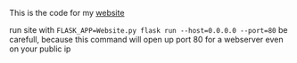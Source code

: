 This is the code for my [website](http://eldosdumpingground.de)

run site with ```FLASK_APP=Website.py flask run --host=0.0.0.0 --port=80```
be carefull, because this command will open up port 80 for a webserver even on your public ip
